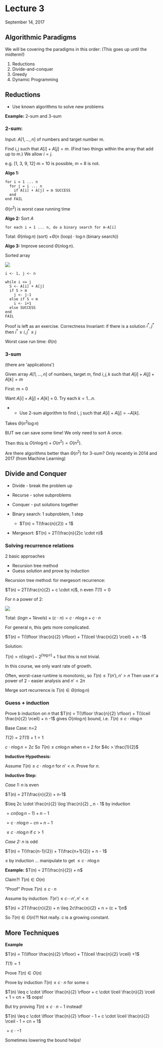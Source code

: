 # Lecture 3

September 14, 2017

## Algorithmic Paradigms

We will be covering the paradigms in this order: (This goes up until the midterm!)

1. Reductions
2. Divide-and-conquer
3. Greedy
4. Dynamic Programming

## Reductions

- Use known algorithms to solve new problems

**Example:** 2-sum and 3-sum

### 2-sum:

Input: $A[1, ... ,n]$ of numbers and target number m.

Find $i, j$ such that $A[i] + A[j] = m$. (Find two things within the array that add up to m.) We allow $i = j$.

e.g. [1, 3, 9, 12] m = 10 is possible, m = 8 is not.

**Algo 1:**

```none
for i = 1 ... n
  for j = i ... n
    if A[i] + A[j] = m SUCCESS
  end
end FAIL
```

$\Theta(n^2)$ is worst case running time

**Algo 2:** Sort $A$

```none
for each i = 1 ... n, do a binary search for m-A[i]
```

Total: $\Theta(n \log n)$ (sort) $+ \Theta(n \text{ (loop)}\cdot \log n \text{ (binary search)})$

**Algo 3:** Improve second $\Theta(n \log n).$

Sorted array

![](https://i.imgur.com/tAH73Gq.png)

```none
i <- 1, j <- n

while i <= j
  S <- A[i] + A[j]
  if S > m
    j <- j-1
  else if S < m
    i <- i+1
  else SUCCESS
end
FAIL
```

Proof is left as an exercise. Correctness Invariant: if there is a solution $i^*, j^*$ then $i^* \geq i, j^* \leq j$

Worst case run time: $\Theta(n)$

### 3-sum

(there are 'applications')

Given array $A[1, ..., n]$ of numbers, target $m$, find $i, j, k$ such that $A[i] + A[j] + A[k] = m$

First: m = 0

Want $A[i] + A[j] + A[k]$ = 0. Try each $k = 1...n$.

- - Use 2-sum algorithm to find i, j such that $A[i] + A[j] = -A[k]$.

Takes $\Theta(n^2 \log n)$

BUT we can save some time! We only need to sort A once.

Then this is $O(n \log n) + O(n^2) = O(n^2)$.

Are there algorithms better than $\Theta(n^2)$ for 3-sum? Only recently in 2014 and 2017 (from Machine Learning)

## Divide and Conquer

- Divide - break the problem up
- Recurse - solve subproblems
- Conquer - put solutions together

- Binary search: 1 subproblem, 1 step
  - $T(n) = T(\frac{n}{2}) + 1$
- Mergesort: $T(n) = 2T(\frac{n}{2}c \cdot n)$

### Solving recurrence relations

2 basic approaches

- Recursion tree method
- Guess solution and prove by induction

Recursion tree method: for mergesort recurrence:

$T(n) = 2T(\frac{n}{2} + c \cdot n)$, n even $T(1) = 0$

For n a power of 2:

![](https://i.imgur.com/AjRC0Xs.png)

Total: $(log n + 1 levels) \times (c \cdot n) = c \cdot n\log n + c \cdot n$

For general n, this gets more complicated.

$T(n) = T(\lfloor \frac{n}{2} \rfloor) + T(\lceil \frac{n}{2} \rceil) + n -1$

Solution:

$T(n) = n\lceil log n \rceil - 2^{\lceil \log n \rceil} + 1$ but this is not trivial.

In this course, we only want rate of growth.

Often, worst-case runtime is monotonic, so $T(n) \leq T(n'), n' > n$
Then use $n'$ a power of 2 - easier analysis and $n' < 2n$

Merge sort recurrence is $T(n) \in \Theta(n \log n)$

### Guess + induction

Prove b induction on $n$ that $T(n) = T(\lfloor \frac{n}{2} \rfloor) + T(\lceil \frac{n}{2} \rceil) + n -1$ gives $O(n \log n)$ bound, i.e. $T(n) \leq c \cdot n \log n$

Base Case: n=2

$T(2) = 2T(1) + 1 = 1$

$c \cdot n \log n = 2c$ So $T(n) \leq c n \log n$ when n = 2 for $4c > \frac{1}{2}$

**Inductive Hypothesis:**

Assume $T(n) \leq c \cdot n \log n$ for $n' < n$. Prove for $n$.

**Inductive Step:**

_Case 1:_ $n$ is even

$T(n) = 2T(\frac{n}{2}) + n-1$

$\leq 2c \cdot \frac{n}{2} \log \frac{n}{2} _ n - 1$ by induction

$= cn ( \log n - 1) + n -1$

$= c \cdot n \log n - cn + n -1$

$\leq c \cdot n \log n$ if $c > 1$

_Case 2:_ $n$ is odd

$T(n) = T(\frac{n-1}{2}) + T(\frac{n+1}{2}) + n - 1$

$\leq$ by induction ... manipulate to get $\leq c \cdot n \log n$

**Example:** $T(n) = 2T(\frac{n}{2}) + n$

Claim?! $T(n) \in O(n)$

"Proof" Prove $T(n) \leq c \cdot n$

Assume by induction: $T(n') \leq c \cdots n', n' < n$

$T(n) = 2T(\frac{n}{2}) + n \leq 2c\frac{n}{2} + n = (c + 1)n$

So $T(n) \in O(n)$?! Not really. c is a growing constant.

## More Techniques

**Example**

$T(n) = T(\lfloor \frac{n}{2} \rfloor) + T(\lceil \frac{n}{2} \rceil) +1$

$T(1) = 1$

Prove $T(n) \in O(n)$

Prove by induction $T(n) \leq c \cdot n$ for some c

$T(n) \leq c \cdot \lfloor \frac{n}{2} \rfloor + c \cdot \lceil \frac{n}{2} \rceil + 1 = cn + 1$ oops!

But try proving $T(n) \leq c \cdot n - 1$ instead!

$T(n) \leq c \cdot \lfloor \frac{n}{2} \rfloor - 1 + c \cdot \lceil \frac{n}{2} \rceil - 1 = cn + 1$

$= c \cdot - 1$

Sometimes lowering the bound helps!
